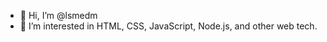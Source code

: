 - 👋 Hi, I’m @lsmedm
- 👀 I’m interested in HTML, CSS, JavaScript, Node.js, and other web tech.

<!---
lsmedm/lsmedm is a ✨ special ✨ repository because its `README.md` (this file) appears on your GitHub profile.
You can click the Preview link to take a look at your changes.
--->
